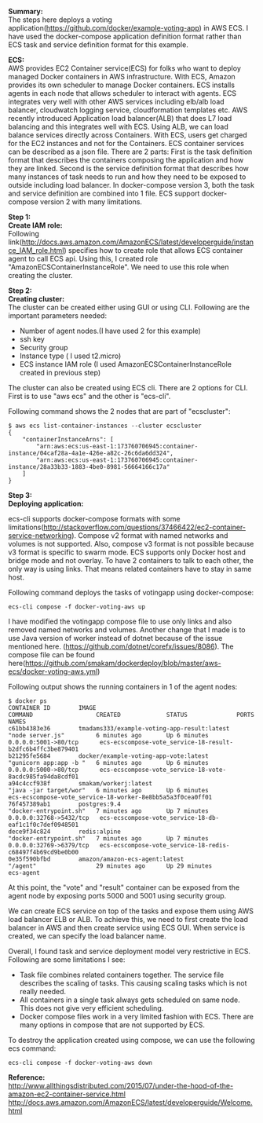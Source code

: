 **Summary:**  
The steps here deploys a voting application(https://github.com/docker/example-voting-app) in AWS ECS. I have used the docker-compose application definition format rather than ECS task and service definition format for this example. 

**ECS:**  
AWS provides EC2 Container service(ECS) for folks who want to deploy managed Docker containers in AWS infrastructure. With ECS, Amazon provides its own scheduler to manage Docker containers. ECS installs agents in each node that allows scheduler to interact with agents. ECS integrates very well with other AWS services including elb/alb load balancer, cloudwatch logging service, cloudformation templates etc. AWS recently introduced Application load balancer(ALB) that does L7 load balancing and this integrates well with ECS. Using ALB, we can load balance services directly across Containers. With ECS, users get charged for the EC2 instances and not for the Containers.
ECS container services can be described as a json file. There are 2 parts: First is the task definition format that describes the containers composing the application and how they are linked. Second is the service definition format that describes how many instances of task needs to run and how they need to be exposed to outside including load balancer. In docker-compose version 3, both the task and service definition are combined into 1 file. ECS support docker-compose version 2 with many limitations. 

**Step 1:**  
**Create IAM role:**  
Following link(http://docs.aws.amazon.com/AmazonECS/latest/developerguide/instance_IAM_role.html) specifies how to create role that allows ECS container agent to call ECS api.  Using this, I created role "AmazonECSContainerInstanceRole". We need to use this role when creating the cluster.

**Step 2:**  
**Creating cluster:**  
The cluster can be created either using GUI or using CLI. Following are the important parameters needed:

 - Number of agent nodes.(I have used 2 for this example)
 - ssh key 
 - Security group
 - Instance type ( I used t2.micro)
 - ECS instance IAM role (I used AmazonECSContainerInstanceRole created in previous step)

The cluster can also be created using ECS cli. There are 2 options for CLI. First is to use "aws ecs" and the other is "ecs-cli".

Following command shows the 2 nodes that are part of "ecscluster":

    $ aws ecs list-container-instances --cluster ecscluster
    {
        "containerInstanceArns": [
            "arn:aws:ecs:us-east-1:173760706945:container-instance/04caf28a-4a1e-426e-a82c-26c6da6dd324", 
            "arn:aws:ecs:us-east-1:173760706945:container-instance/28a33b33-1883-4be0-8981-56664166c17a"
        ]
    }

**Step 3:**  
**Deploying application:**  

ecs-cli supports docker-compose formats with some limitations(http://stackoverflow.com/questions/37466422/ec2-container-service-networking). Compose v2 format with named networks and volumes is not supported. Also, compose v3 format is not possible because v3 format is specific to swarm mode. ECS supports only Docker host and bridge mode and not overlay. To have 2 containers to talk to each other, the only way is using links. That means related containers have to stay in same host. 

Following command deploys the tasks of votingapp using docker-compose:

    ecs-cli compose -f docker-voting-aws up

I have modified the votingapp compose file to use only links and also removed named networks and volumes. Another change that I made is to use Java version of worker instead of dotnet because of the issue mentioned here. (https://github.com/dotnet/corefx/issues/8086). The compose file can be found here(https://github.com/smakam/dockerdeploy/blob/master/aws-ecs/docker-voting-aws.yml)

Following output shows the running containers in 1 of the agent nodes:

    $ docker ps
    CONTAINER ID        IMAGE                                         COMMAND                  CREATED             STATUS              PORTS                     NAMES
    c61bb4383e36        tmadams333/example-voting-app-result:latest   "node server.js"         6 minutes ago       Up 6 minutes        0.0.0.0:5001->80/tcp      ecs-ecscompose-vote_service-18-result-b2dfc6b4ffc3be879401
    b21295fe5684        docker/example-voting-app-vote:latest         "gunicorn app:app -b "   6 minutes ago       Up 6 minutes        0.0.0.0:5000->80/tcp      ecs-ecscompose-vote_service-18-vote-8acdc985fa94da8cdf01
    a94c4ccf938f        smakam/workerj:latest                         "java -jar target/wor"   6 minutes ago       Up 6 minutes                                  ecs-ecscompose-vote_service-18-worker-8e8bb5a5a3f0cea0ff01
    76f457389ab1        postgres:9.4                                  "docker-entrypoint.sh"   7 minutes ago       Up 7 minutes        0.0.0.0:32768->5432/tcp   ecs-ecscompose-vote_service-18-db-eaf1c1f0c7def0948501
    dece9f34c824        redis:alpine                                  "docker-entrypoint.sh"   7 minutes ago       Up 7 minutes        0.0.0.0:32769->6379/tcp   ecs-ecscompose-vote_service-18-redis-c68497f4b69cd9be0b00
    0e35f590bfbd        amazon/amazon-ecs-agent:latest                "/agent"                 29 minutes ago      Up 29 minutes                                 ecs-agent

At this point, the "vote" and "result" container can be exposed from the agent node by exposing ports 5000 and 5001 using security group. 

We can create 	ECS service on top of the tasks and expose them using AWS load balancer ELB or ALB. To achieve this, we need to first create the load balancer in AWS and then create service using ECS GUI. When service is created, we can specify the load balancer name. 

Overall, I found task and service deployment model very restrictive in ECS. Following are some limitations I see:

 - Task file combines related containers together. The service file describes the scaling of tasks. This causing scaling tasks which is not really needed. 
 - All containers in a single task always gets scheduled on same node. This does not give very efficient scheduling.
 - Docker compose files work in a very limited fashion with ECS. There are many options in compose that are not supported by ECS.

To destroy the application created using compose, we can use the following ecs command:

    ecs-cli compose -f docker-voting-aws down

**Reference:**  
http://www.allthingsdistributed.com/2015/07/under-the-hood-of-the-amazon-ec2-container-service.html
http://docs.aws.amazon.com/AmazonECS/latest/developerguide/Welcome.html
